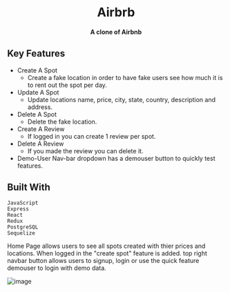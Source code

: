 
<h1 align="center">
  <br>
  <br>
 Airbrb
  <br>
</h1>

<h4 align="center">A clone of Airbnb</h4>


## Key Features

* Create A Spot
    - Create a fake location in order to have fake users see how much it is to rent out the spot per day.
* Update A Spot
    - Update locations name, price, city, state, country, description and address.
* Delete A Spot 
    - Delete the fake location.
* Create A Review
    - If logged in you can create 1 review per spot.
 * Delete A Review
    - If you made the review you can delete it.
* Demo-User 
  Nav-bar dropdown has a demouser button to quickly test features.

## Built With

    JavaScript
    Express
    React
    Redux
    PostgreSQL
    Sequelize
    
 
    
Home Page allows users to see all spots created with thier prices and locations. When logged in the "create spot" feature is added. top right navbar button allows users to signup, login or use the quick feature demouser to login with demo data.
    
   ![image](https://user-images.githubusercontent.com/110782272/213884071-ffbeaf42-2f19-43b7-baea-591b0efc572b.png)

